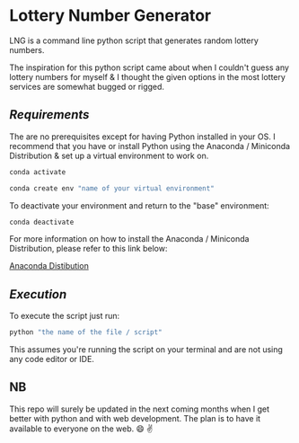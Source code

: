 # **Lottery Number Generator**

LNG is a command line python script that generates random lottery numbers.

The inspiration for this python script came about when I couldn't guess any lottery numbers for myself & I thought the given options in the most lottery services are somewhat bugged or rigged.

## _Requirements_

The are no prerequisites except for having Python installed in your OS. I recommend that you have or install Python using the Anaconda / Miniconda Distribution & set up a virtual environment to work on.

```python
conda activate
```

```python
conda create env "name of your virtual environment"
```

To deactivate your environment and return to the "base" environment:

```python
conda deactivate
```

For more information on how to install the Anaconda / Miniconda Distribution, please refer to this link below:

[Anaconda Distibution](https://docs.anaconda.com/anaconda/install/)

## _Execution_

To execute the script just run:

```python
python "the name of the file / script"
```

This assumes you're running the script on your terminal and are not using any code editor or IDE.

## **NB**

This repo will surely be updated in the next coming months when I get better with python and with web development. The plan is to have it available to everyone on the web. :smile: :v:
